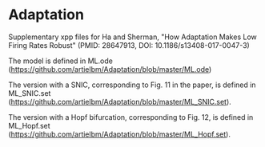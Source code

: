 # Adaptation
Supplementary xpp files for Ha and Sherman, "How Adaptation Makes Low Firing Rates Robust" (PMID: 28647913, DOI: 10.1186/s13408-017-0047-3)

The model is defined in ML.ode (https://github.com/artielbm/Adaptation/blob/master/ML.ode)

The version with a SNIC, corresponding to Fig. 11 in the paper, is defined in ML_SNIC.set (https://github.com/artielbm/Adaptation/blob/master/ML_SNIC.set). 

The version with a Hopf bifurcation, corresponding to Fig. 12, is defined in ML_Hopf.set (https://github.com/artielbm/Adaptation/blob/master/ML_Hopf.set).
